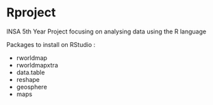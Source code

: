 # Rproject
INSA 5th Year Project focusing on analysing data using the R language

Packages to install on RStudio :   
- rworldmap  
- rworldmapxtra
- data.table
- reshape
- geosphere
- maps
